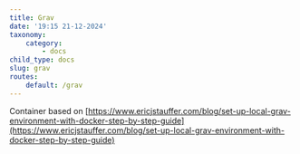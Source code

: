 ```yaml
---
title: Grav
date: '19:15 21-12-2024'
taxonomy:
    category:
        - docs
child_type: docs
slug: grav
routes:
    default: /grav
---
```


Container based on [https://www.ericjstauffer.com/blog/set-up-local-grav-environment-with-docker-step-by-step-guide](https://www.ericjstauffer.com/blog/set-up-local-grav-environment-with-docker-step-by-step-guide)